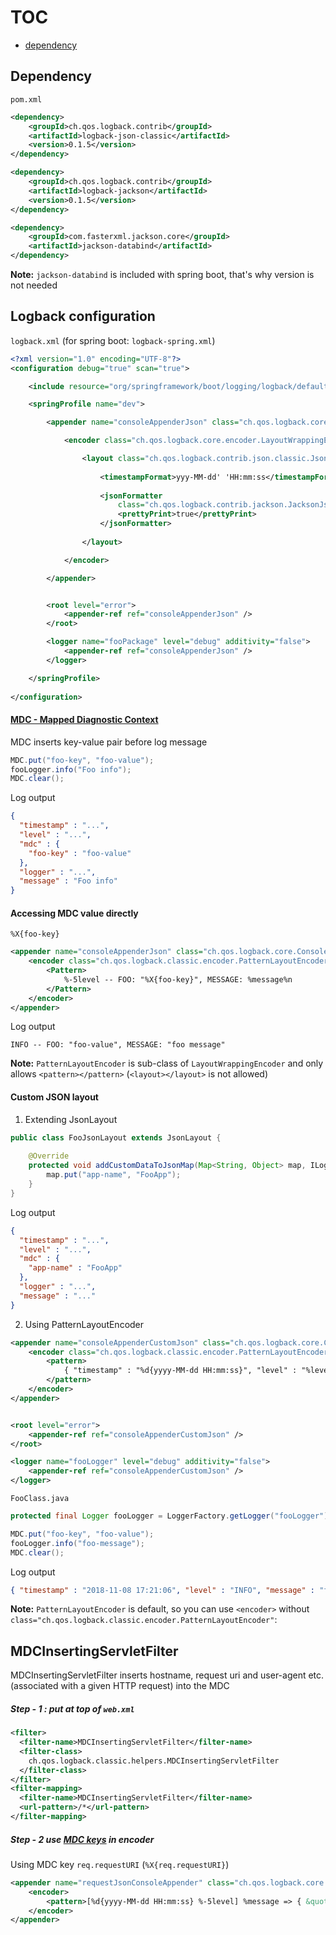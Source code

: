 # TOC
* [dependency](#)

## Dependency
`pom.xml`
```xml
<dependency>
	<groupId>ch.qos.logback.contrib</groupId>
	<artifactId>logback-json-classic</artifactId>
	<version>0.1.5</version>
</dependency>

<dependency>
	<groupId>ch.qos.logback.contrib</groupId>
	<artifactId>logback-jackson</artifactId>
	<version>0.1.5</version>
</dependency>

<dependency>
	<groupId>com.fasterxml.jackson.core</groupId>
	<artifactId>jackson-databind</artifactId>
</dependency>
```

**Note:** `jackson-databind` is included with spring boot, that's why version is not needed

## Logback configuration
`logback.xml` (for spring boot: `logback-spring.xml`)
```xml
<?xml version="1.0" encoding="UTF-8"?>
<configuration debug="true" scan="true">

	<include resource="org/springframework/boot/logging/logback/defaults.xml" />

	<springProfile name="dev">

		<appender name="consoleAppenderJson" class="ch.qos.logback.core.ConsoleAppender">

			<encoder class="ch.qos.logback.core.encoder.LayoutWrappingEncoder">

				<layout class="ch.qos.logback.contrib.json.classic.JsonLayout">
				
					<timestampFormat>yyy-MM-dd' 'HH:mm:ss</timestampFormat>
					
					<jsonFormatter
						class="ch.qos.logback.contrib.jackson.JacksonJsonFormatter">
						<prettyPrint>true</prettyPrint>
					</jsonFormatter>
					
				</layout>

			</encoder>

		</appender>


		<root level="error">
			<appender-ref ref="consoleAppenderJson" />
		</root>

		<logger name="fooPackage" level="debug" additivity="false">
			<appender-ref ref="consoleAppenderJson" />
		</logger>

	</springProfile>
	
</configuration>
```

#### [MDC - Mapped Diagnostic Context](https://logback.qos.ch/manual/mdc.html)
MDC inserts key-value pair before log message
```java
MDC.put("foo-key", "foo-value");
fooLogger.info("Foo info");
MDC.clear();
```

Log output
```json
{
  "timestamp" : "...",
  "level" : "...",
  "mdc" : {
    "foo-key" : "foo-value"
  },
  "logger" : "...",
  "message" : "Foo info"
}
```

#### Accessing MDC value directly
`%X{foo-key}`
```xml
<appender name="consoleAppenderJson" class="ch.qos.logback.core.ConsoleAppender">
	<encoder class="ch.qos.logback.classic.encoder.PatternLayoutEncoder">
		<Pattern>
			%-5level -- FOO: "%X{foo-key}", MESSAGE: %message%n
		</Pattern>
	</encoder>       
</appender>  
```

Log output
```
INFO -- FOO: "foo-value", MESSAGE: "foo message"
```


**Note:** `PatternLayoutEncoder` is sub-class of `LayoutWrappingEncoder` and only allows `<pattern></pattern>` (`<layout></layout>` is not allowed)


#### Custom JSON layout
1. Extending JsonLayout
```java
public class FooJsonLayout extends JsonLayout {
	
	@Override
	protected void addCustomDataToJsonMap(Map<String, Object> map, ILoggingEvent event){
		map.put("app-name", "FooApp");
	}
}
```

Log output
```json
{
  "timestamp" : "...",
  "level" : "...",
  "mdc" : {
    "app-name" : "FooApp"
  },
  "logger" : "...",
  "message" : "..."
}
```

2. Using PatternLayoutEncoder
```xml
<appender name="consoleAppenderCustomJson" class="ch.qos.logback.core.ConsoleAppender">
	<encoder class="ch.qos.logback.classic.encoder.PatternLayoutEncoder">
		<pattern>
			{ "timestamp" : "%d{yyyy-MM-dd HH:mm:ss}", "level" : "%level", "message" : "%message", "foo": "%X{foo-key}" }%n
		</pattern>
	</encoder>
</appender>


<root level="error">
	<appender-ref ref="consoleAppenderCustomJson" />
</root>

<logger name="fooLogger" level="debug" additivity="false">
	<appender-ref ref="consoleAppenderCustomJson" />
</logger>
```

`FooClass.java`
```java
protected final Logger fooLogger = LoggerFactory.getLogger("fooLogger");

MDC.put("foo-key", "foo-value");
fooLogger.info("foo-message");
MDC.clear();
```

Log output
```json
{ "timestamp" : "2018-11-08 17:21:06", "level" : "INFO", "message" : "foo-message", "foo": "foo-value"} }
```

**Note:** `PatternLayoutEncoder` is default, so you can use `<encoder>` without `class="ch.qos.logback.classic.encoder.PatternLayoutEncoder"`:

## MDCInsertingServletFilter
MDCInsertingServletFilter inserts hostname, request uri and user-agent etc. (associated with a given HTTP request) into the MDC

##### Step - 1 : put at top of `web.xml`
```xml
<filter>
  <filter-name>MDCInsertingServletFilter</filter-name>
  <filter-class>
    ch.qos.logback.classic.helpers.MDCInsertingServletFilter
  </filter-class>
</filter>
<filter-mapping>
  <filter-name>MDCInsertingServletFilter</filter-name>
  <url-pattern>/*</url-pattern>
</filter-mapping> 
```

##### Step - 2 use [MDC keys](https://logback.qos.ch/manual/mdc.html#mis) in encoder
Using MDC key `req.requestURI` (`%X{req.requestURI}`)
```xml
<appender name="requestJsonConsoleAppender" class="ch.qos.logback.core.ConsoleAppender">
	<encoder>
		<pattern>[%d{yyyy-MM-dd HH:mm:ss} %-5level] %message => { &quot;Uri&quot;: &quot;%X{req.requestURI}&quot;, RequestBody: %X{RequestBody} }%n</pattern>
	</encoder>
</appender>
```





